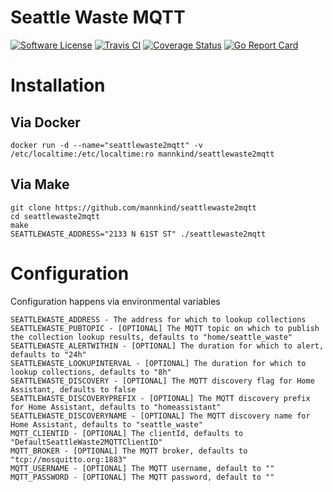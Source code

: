 # Seattle Waste MQTT

[![Software
License](https://img.shields.io/badge/License-MIT-orange.svg?style=flat-square)](https://github.com/mannkind/seattlewaste2mqtt/blob/master/LICENSE.md)
[![Travis CI](https://img.shields.io/travis/mannkind/seattlewaste2mqtt/master.svg?style=flat-square)](https://travis-ci.org/mannkind/seattlewaste2mqtt)
[![Coverage Status](https://img.shields.io/codecov/c/github/mannkind/seattlewaste2mqtt/master.svg)](http://codecov.io/github/mannkind/seattlewaste2mqtt?branch=master)
[![Go Report Card](https://goreportcard.com/badge/github.com/mannkind/seattlewaste2mqtt)](https://goreportcard.com/report/github.com/mannkind/seattlewaste2mqtt)

# Installation

## Via Docker
```
docker run -d --name="seattlewaste2mqtt" -v /etc/localtime:/etc/localtime:ro mannkind/seattlewaste2mqtt
```

## Via Make
```
git clone https://github.com/mannkind/seattlewaste2mqtt
cd seattlewaste2mqtt
make
SEATTLEWASTE_ADDRESS="2133 N 61ST ST" ./seattlewaste2mqtt 
```

# Configuration

Configuration happens via environmental variables

```
SEATTLEWASTE_ADDRESS - The address for which to lookup collections
SEATTLEWASTE_PUBTOPIC - [OPTIONAL] The MQTT topic on which to publish the collection lookup results, defaults to "home/seattle_waste"
SEATTLEWASTE_ALERTWITHIN - [OPTIONAL] The duration for which to alert, defaults to "24h"
SEATTLEWASTE_LOOKUPINTERVAL - [OPTIONAL] The duration for which to lookup collections, defaults to "8h"
SEATTLEWASTE_DISCOVERY - [OPTIONAL] The MQTT discovery flag for Home Assistant, defaults to false
SEATTLEWASTE_DISCOVERYPREFIX - [OPTIONAL] The MQTT discovery prefix for Home Assistant, defaults to "homeassistant"
SEATTLEWASTE_DISCOVERYNAME - [OPTIONAL] The MQTT discovery name for Home Assistant, defaults to "seattle_waste"
MQTT_CLIENTID - [OPTIONAL] The clientId, defaults to "DefaultSeattleWaste2MQTTClientID"
MQTT_BROKER - [OPTIONAL] The MQTT broker, defaults to "tcp://mosquitto.org:1883"
MQTT_USERNAME - [OPTIONAL] The MQTT username, default to ""
MQTT_PASSWORD - [OPTIONAL] The MQTT password, default to ""
```
